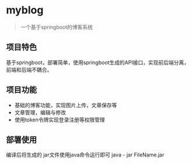 # myblog
> 一个基于springboot的博客系统
## 项目特色
基于springboot，部署简单，使用springboot生成的API接口，实现前后端分离，前端和后端不耦合。
## 项目功能
* 基础的博客功能，实现图片上传，文章保存等
* 文章管理，编辑与修改
* 使用token令牌实现登录注册等权限管理
## 部署使用
编译后将生成的 jar文件使用java命令运行即可
java - jar FileName.jar
